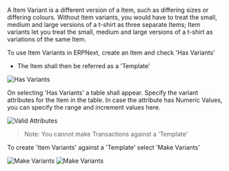 A Item Variant is a different version of a Item, such as differing sizes or differing colours.
Without Item variants, you would have to treat the small, medium and large versions of a t-shirt as three separate Items; 
Item variants let you treat the small, medium and large versions of a t-shirt as variations of the same Item.

To use Item Variants in ERPNext, create an Item and check 'Has Variants'

* The Item shall then be referred as a 'Template'

<img class="screenshot" alt="Has Variants" src="/assets/manual_erpnext_com/img/stock/item-has-variants.png">

On selecting 'Has Variants' a table shall appear. Specify the variant attributes for the Item in the table.
In case the attribute has Numeric Values, you can specify the range and increment values here. 

<img class="screenshot" alt="Valid Attributes" src="/assets/manual_erpnext_com/img/stock/item-attributes.png">

> Note: You cannot make Transactions against a 'Template'

To create 'Item Variants' against a 'Template' select 'Make Variants'

<img class="screenshot" alt="Make Variants" src="/assets/manual_erpnext_com/img/stock/make-variant.png">

<img class="screenshot" alt="Make Variants" src="/assets/manual_erpnext_com/img/stock/make-variant-1.png">
